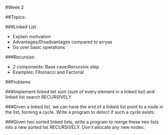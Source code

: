 #Week 2

##Topics:

###Linked List
- Explain motivation
- Advantages/Disadvantages compared to arryas
- Go over basic operations


###Recursion
- 2 components: Base case/Recursive step
- Examples: Fibonacci and Factorial

##Problems

###Implement linked list sum (sum of every element in a linked list) and linked list search RECURSIVELY

###Given a linked list, we can have the end of a linked list point to a node in the list, forming a cycle. Write a program to detect if such a cycle exists.

###Given two sorted linked lists, write a program to merge these two lists into a new sorted list RECURSIVELY. Don't allocate any new nodes.
